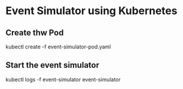 # Event Simulator using Kubernetes

## Create thw Pod

kubectl create -f event-simulator-pod.yaml

## Start the event simulator

kubectl logs -f event-simulator event-simulator






